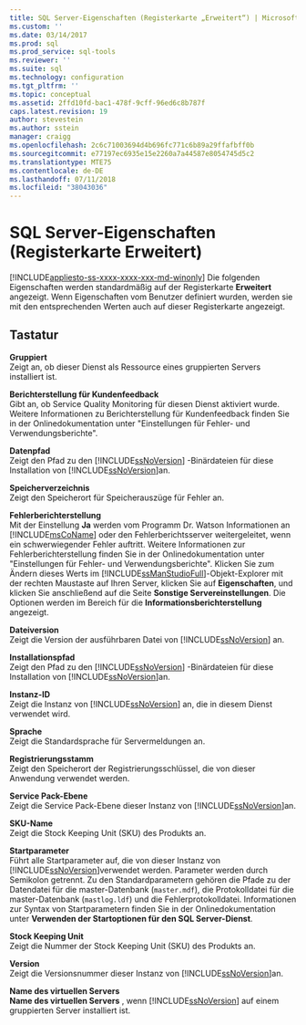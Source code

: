 ```yaml
---
title: SQL Server-Eigenschaften (Registerkarte „Erweitert“) | Microsoft-Dokumentation
ms.custom: ''
ms.date: 03/14/2017
ms.prod: sql
ms.prod_service: sql-tools
ms.reviewer: ''
ms.suite: sql
ms.technology: configuration
ms.tgt_pltfrm: ''
ms.topic: conceptual
ms.assetid: 2ffd10fd-bac1-478f-9cff-96ed6c8b787f
caps.latest.revision: 19
author: stevestein
ms.author: sstein
manager: craigg
ms.openlocfilehash: 2c6c71003694d4b696fc771c6b89a29ffafbff0b
ms.sourcegitcommit: e77197ec6935e15e2260a7a44587e8054745d5c2
ms.translationtype: MTE75
ms.contentlocale: de-DE
ms.lasthandoff: 07/11/2018
ms.locfileid: "38043036"
---
```

# <a name="sql-server-properties-advanced-tab"></a>SQL Server-Eigenschaften (Registerkarte Erweitert)
[!INCLUDE[appliesto-ss-xxxx-xxxx-xxx-md-winonly](../../includes/appliesto-ss-xxxx-xxxx-xxx-md-winonly.md)]
  Die folgenden Eigenschaften werden standardmäßig auf der Registerkarte **Erweitert** angezeigt. Wenn Eigenschaften vom Benutzer definiert wurden, werden sie mit den entsprechenden Werten auch auf dieser Registerkarte angezeigt.  
  
## <a name="options"></a>Tastatur  
 **Gruppiert**  
 Zeigt an, ob dieser Dienst als Ressource eines gruppierten Servers installiert ist.  
  
 **Berichterstellung für Kundenfeedback**  
 Gibt an, ob Service Quality Monitoring für diesen Dienst aktiviert wurde. Weitere Informationen zu Berichterstellung für Kundenfeedback finden Sie in der Onlinedokumentation unter "Einstellungen für Fehler- und Verwendungsberichte".  
  
 **Datenpfad**  
 Zeigt den Pfad zu den [!INCLUDE[ssNoVersion](../../includes/ssnoversion-md.md)] -Binärdateien für diese Installation von [!INCLUDE[ssNoVersion](../../includes/ssnoversion-md.md)]an.  
  
 **Speicherverzeichnis**  
 Zeigt den Speicherort für Speicherauszüge für Fehler an.  
  
 **Fehlerberichterstellung**  
 Mit der Einstellung **Ja** werden vom Programm Dr. Watson Informationen an [!INCLUDE[msCoName](../../includes/msconame-md.md)] oder den Fehlerberichtsserver weitergeleitet, wenn ein schwerwiegender Fehler auftritt. Weitere Informationen zur Fehlerberichterstellung finden Sie in der Onlinedokumentation unter "Einstellungen für Fehler- und Verwendungsberichte". Klicken Sie zum Ändern dieses Werts im [!INCLUDE[ssManStudioFull](../../includes/ssmanstudiofull-md.md)]-Objekt-Explorer mit der rechten Maustaste auf Ihren Server, klicken Sie auf **Eigenschaften**, und klicken Sie anschließend auf die Seite **Sonstige Servereinstellungen**. Die Optionen werden im Bereich für die **Informationsberichterstellung** angezeigt.  
  
 **Dateiversion**  
 Zeigt die Version der ausführbaren Datei von [!INCLUDE[ssNoVersion](../../includes/ssnoversion-md.md)] an.  
  
 **Installationspfad**  
 Zeigt den Pfad zu den [!INCLUDE[ssNoVersion](../../includes/ssnoversion-md.md)] -Binärdateien für diese Installation von [!INCLUDE[ssNoVersion](../../includes/ssnoversion-md.md)]an.  
  
 **Instanz-ID**  
 Zeigt die Instanz von [!INCLUDE[ssNoVersion](../../includes/ssnoversion-md.md)] an, die in diesem Dienst verwendet wird.  
  
 **Sprache**  
 Zeigt die Standardsprache für Servermeldungen an.  
  
 **Registrierungsstamm**  
 Zeigt den Speicherort der Registrierungsschlüssel, die von dieser Anwendung verwendet werden.  
  
 **Service Pack-Ebene**  
 Zeigt die Service Pack-Ebene dieser Instanz von [!INCLUDE[ssNoVersion](../../includes/ssnoversion-md.md)]an.  
  
 **SKU-Name**  
 Zeigt die Stock Keeping Unit (SKU) des Produkts an.  
  
 **Startparameter**  
 Führt alle Startparameter auf, die von dieser Instanz von [!INCLUDE[ssNoVersion](../../includes/ssnoversion-md.md)]verwendet werden. Parameter werden durch Semikolon getrennt. Zu den Standardparametern gehören die Pfade zu der Datendatei für die master-Datenbank (`master.mdf`), die Protokolldatei für die master-Datenbank (`mastlog.ldf`) und die Fehlerprotokolldatei. Informationen zur Syntax von Startparametern finden Sie in der Onlinedokumentation unter **Verwenden der Startoptionen für den SQL Server-Dienst**.  
  
 **Stock Keeping Unit**  
 Zeigt die Nummer der Stock Keeping Unit (SKU) des Produkts an.  
  
 **Version**  
 Zeigt die Versionsnummer dieser Instanz von [!INCLUDE[ssNoVersion](../../includes/ssnoversion-md.md)]an.  
  
 **Name des virtuellen Servers**  
 **Name des virtuellen Servers** , wenn [!INCLUDE[ssNoVersion](../../includes/ssnoversion-md.md)] auf einem gruppierten Server installiert ist.  
  
  
